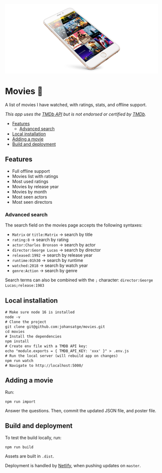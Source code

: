 ![movies](movies.png)

# Movies 🎥

A list of movies I have watched, with ratings, stats, and offline support.

_This app uses the [TMDb API](https://developers.themoviedb.org/) but is not endorsed or certified by [TMDb](https://www.themoviedb.org/)._

* [Features](#features)
  * [Advanced search](#advanced-search)
* [Local installation](#local-installation)
* [Adding a movie](#adding-a-movie)
* [Build and deployment](#build-and-deployment)

## Features

* Full offline support
* Movies list with ratings
* Most used ratings
* Movies by release year
* Movies by month
* Most seen actors
* Most seen directors

### Advanced search

The search field on the movies page accepts the following syntaxes:

* `Matrix` or `title:Matrix` → search by title
* `rating:8` → search by rating
* `actor:Charles Bronson` → search by actor
* `director:George Lucas` → search by director
* `released:1992` → search by release year
* `runtime:01h30` → search by runtime
* `watched:2018` → search by watch year
* `genre:Action` → search by genre

Search terms can also be combined with the `;` character: `director:George Lucas;release:1983`

## Local installation

```shell
# Make sure node 16 is installed
node -v
# Clone the project
git clone git@github.com:johansatge/movies.git
cd movies
# Install the dependencies
npm install
# Create env file with a TMDB API key:
echo "module.exports = { TMDB_API_KEY: 'xxx' }" > .env.js
# Run the local server (will rebuild app on changes)
npm run watch
# Navigate to http://localhost:5000/
```

## Adding a movie

Run:

```shell
npm run import
```

Answer the questions. Then, commit the updated JSON file, and poster file.

## Build and deployment

To test the build locally, run:

```shell
npm run build
```

Assets are built in `.dist`.

Deployment is handled by [Netlify](https://www.netlify.com/), when pushing updates on `master`.

